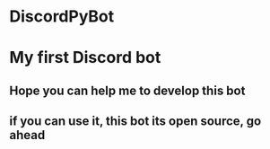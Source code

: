 # DiscordPyBot
 <p align="center"><h1> My first Discord bot</h1> </p>
 
 <h2>Hope you can help me to develop this bot</h2>
 <h2>if you can use it, this bot its open source, go ahead</h2>
 

